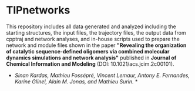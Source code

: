 # TIPnetworks

This repository includes all data generated and analyzed including the starting structures, the input files, the trajectory files, the output data from cpptraj and network analyses, and in-house scripts used to prepare the network and module files shown in the paper 
**"Revealing the organization of catalytic sequence-defined oligomers via combined molecular dynamics simulations and network analysis"** published in **Journal of Chemical Information and Modeling** (DOI: 10.1021/acs.jcim.2c00101).
* *Sinan Kardas, Mathieu Fossépré, Vincent Lemaur, Antony E. Fernandes, Karine Glinel, Alain M. Jonas, and Mathieu Surin.* *
